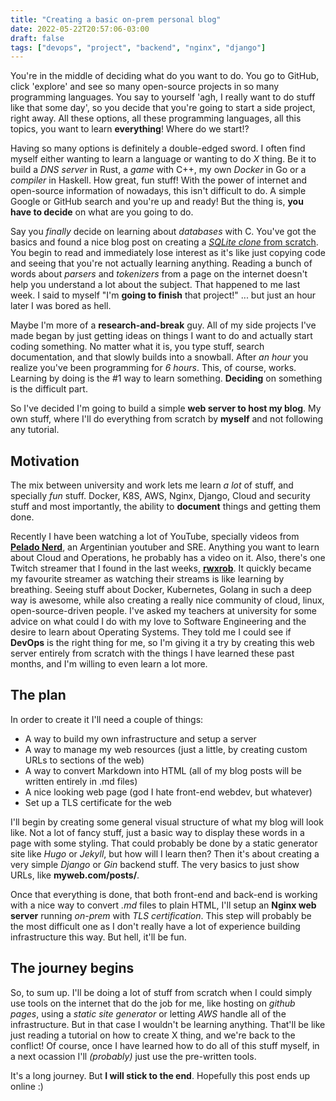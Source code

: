 ```yaml
---
title: "Creating a basic on-prem personal blog"
date: 2022-05-22T20:57:06-03:00
draft: false
tags: ["devops", "project", "backend", "nginx", "django"]
---
```

You're in the middle of deciding what do you want to do. You go to GitHub, click 'explore' and see so many open-source projects in so many programming languages. You say to yourself 'agh, I really want to do stuff like that some day', so you decide that you're going to start a side project, right away. All these options, all these programming languages, all this topics, you want to learn **everything**! Where do we start!? 

Having so many options is definitely a double-edged sword. I often find myself either wanting to learn a language or wanting to do *X* thing. Be it to build a *DNS server* in Rust, a *game* with C++, my own *Docker* in Go or a *compiler* in Haskell. How great, fun stuff! With the power of internet and open-source information of nowadays, this isn't difficult to do. A simple Google or GitHub search and you're up and ready! 
But the thing is, **you have to decide** on what are you going to do. 

Say you *finally* decide on learning about *databases* with C. You've got the basics and found a nice blog post on creating a [*SQLite clone* from scratch](https://cstack.github.io/db_tutorial/). You begin to read and immediately lose interest as it's like just copying code and seeing that you're not actually learning anything. Reading a bunch of words about *parsers* and *tokenizers* from a page on the internet doesn't help you understand a lot about the subject. 
That happened to me last week. I said to myself "I'm **going to finish** that project!" ... but just an hour later I was bored as hell. 

Maybe I'm more of a **research-and-break** guy. All of my side projects I've made began by just getting ideas on things I want to do and actually start coding something. No matter what it is, you type stuff, search documentation, and that slowly builds into a snowball. After *an hour* you realize you've been programming for *6 hours*. 
This, of course, works. Learning by doing is the #1 way to learn something. **Deciding** on something is the difficult part. 

So I've decided I'm going to build a simple **web server to host my blog**. My own stuff, where I'll do everything from scratch by **myself** and not following any tutorial. 

## Motivation 
The mix between university and work lets me learn *a lot* of stuff, and specially *fun* stuff. 
Docker, K8S, AWS, Nginx, Django, Cloud and security stuff and most importantly, the ability to **document** things and getting them done. 

Recently I have been watching a lot of YouTube, specially videos from [**Pelado Nerd**](https://www.youtube.com/c/PeladoNerd), an Argentinian youtuber and SRE. Anything you want to learn about Cloud and Operations, he probably has a video on it. 
Also, there's one Twitch streamer that I found in the last weeks, [**rwxrob**](https://www.twitch.tv/rwxrob). It quickly became my favourite streamer as watching their streams is like learning by breathing. Seeing stuff about Docker, Kubernetes, Golang in such a deep way is awesome, while also creating a really nice community of cloud, linux, open-source-driven people. 
I've asked my teachers at university for some advice on what could I do with my love to Software Engineering and the desire to learn about Operating Systems. They told me I could see if **DevOps** is the right thing for me, so I'm giving it a try by creating this web server entirely from scratch with the things I have learned these past months, and I'm willing to even learn a lot more. 

## The plan 
In order to create it I'll need a couple of things: 
- A way to build my own infrastructure and setup a server 
- A way to manage my web resources (just a little, by creating custom URLs to sections of the web) 
- A way to convert Markdown into HTML (all of my blog posts will be written entirely in .md files) 
- A nice looking web page (god I hate front-end webdev, but whatever) 
- Set up a TLS certificate for the web  

I'll begin by creating some general visual structure of what my blog will look like. Not a lot of fancy stuff, just a basic way to display these words in a page with some styling. 
That could probably be done by a static generator site like *Hugo* or *Jekyll*, but how will I learn then? 
Then it's about creating a very simple *Django* or *Gin* backend stuff. The very basics to just show URLs, like **myweb.com/posts/**. 

Once that everything is done, that both front-end and back-end is working with a nice way to convert *.md* files to plain HTML, I'll setup an **Nginx web server** running *on-prem* with *TLS certification*. This step will probably be the most difficult one as I don't really have a lot of experience building infrastructure this way. But hell, it'll be fun.  

## The journey begins 
So, to sum up. I'll be doing a lot of stuff from scratch when I could simply use tools on the internet that do the job for me, like hosting on *github pages*, using a *static site generator* or letting *AWS* handle all of the infrastructure. But in that case I wouldn't be learning anything. That'll be like just reading a tutorial on how to create X thing, and we're back to the conflict! 
Of course, once I have learned how to do all of this stuff myself, in a next ocassion I'll *(probably)* just use the pre-written tools. 

It's a long journey. But **I will stick to the end**. Hopefully this post ends up online :) 